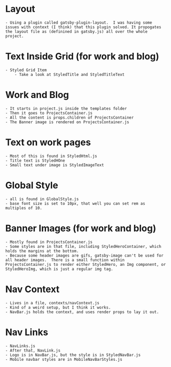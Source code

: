 # Layout

    - Using a plugin called gatsby-plugin-layout.  I was having some issues with context (I think) that this plugin solved. It propogates the layout file as (definined in gatsby.js) all over the whole project.

# Text Inside Grid (for work and blog)

    - Styled Grid Item
        - Take a look at StyledTitle and StyledTitleText

# Work and Blog

    - It starts in project.js inside the templates folder
    - Then it goes to ProjectsContainer.js
    - All the content is props.children of ProjectsContainer
    - The Banner image is rendered on ProjectsContainer.js

# Text on work pages

    - Most of this is found in StyledHtml.js
    - Title text is StyledHOne
    - Small text under image is StyledImageText

# Global Style

    - all is found in GlobalStyle.js
    - base font size is set to 10px, that well you can set rem as multiples of 10.

# Banner Images (for work and blog)

    - Mostly found in ProjectsContainer.js
    - Some styles are in that file, including StyledHeroContainer, which holds the margins at the bottom.
    - Because some header images are gifs, gatsby-image can't be used for all header images.  There is a small function within ProjectsContainer.js to render either StyledHero, an Img component, or StyledHeroImg, which is just a regular img tag.

# Nav Context

    - Lives in a file, contexts/navContext.js
    - Kind of a weird setup, but I think it works.
    - NavBar.js holds the context, and uses render props to lay it out.

# Nav Links

    - NavLinks.js
    - After that, NavLink.js
    - Logo is in NavBar.js, but the style is in StyledNavBar.js
    - Mobile navbar styles are in MobileNavBarStyles.js
